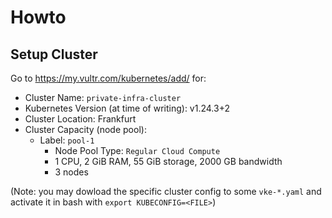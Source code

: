 # Howto

## Setup Cluster

Go to <https://my.vultr.com/kubernetes/add/> for:

- Cluster Name: `private-infra-cluster`
- Kubernetes Version (at time of writing): v1.24.3+2
- Cluster Location: Frankfurt
- Cluster Capacity (node pool):
  - Label: `pool-1`
    - Node Pool Type: `Regular Cloud Compute`
    - 1 CPU, 2 GiB RAM, 55 GiB storage, 2000 GB bandwidth
    - 3 nodes

(Note: you may dowload the specific cluster config to some `vke-*.yaml` and activate it in bash with `export KUBECONFIG=<FILE>`)
